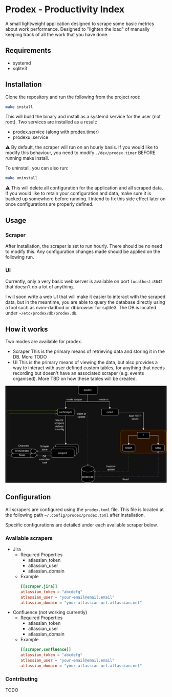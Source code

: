 # Prodex - Productivity Index

A small lightweight application designed to scrape some basic metrics about work performance.
Designed to "lighten the load" of manually keeping track of all the work that you have done.


## Requirements
- systemd
- sqlite3


## Installation
Clone the repository and run the following from the project root:
```bash
make install
```
This will build the binary and install as a systemd service for the user (not root).
Two services are installed as a result:
- prodex.service (along with prodex.timer)
- prodexui.service

:warning: By default, the scraper will run on an hourly basis. If you would like to modify this
behaviour, you need to modify `./dev/prodex.timer` BEFORE running make install.

To uninstall, you can also run:
```bash
make uninstall
```

:warning: This will delete all configuration for the application and all scraped data. If you would
like to retain your configuration and data, make sure it is backed up somewhere before running. I
intend to fix this side effect later on once configurations are properly defined.


## Usage
### Scraper
After installation, the scraper is set to run hourly. There should be no need to modify this.
Any configuration changes made should be applied on the following run.

### UI
Currently, only a very basic web server is available on port `localhost:8642` that doesn't do a lot
of anything.

I will soon write a web UI that will make it easier to interact with the scraped data,
but in the meantime, you are able to query the database directly using a tool such as
nvim-dadbod or dbbrowser for sqlite3. The DB is located under `~/etc/prodex/db/prodex.db`.


## How it works
Two modes are available for prodex.
- Scraper
    This is the primary means of retrieving data and storing it in the DB.
    More TODO
- UI
    This is the primary means of viewing the data, but also provides a way to interact
    with user defined custom tables, for anything that needs recording but doesn't have
    an associated scraper (e.g. events organised).
    More TBD on how these tables will be created.

![architecture diagram](./images/prodex.png)


## Configuration
All scrapers are configured using the `prodex.toml` file. This file is located at the following
path `~/.config/prodex/prodex.toml` after installation.

Specific configurations are detailed under each available scraper below.


### Available scrapers
- Jira
    - Required Properties
        - atlassian_token
        - atlassian_user
        - atlassian_domain
    - Example
        ```toml
        [[scraper.jira]]
        atlassian_token = "abcdefg"
        atlassian_user = "your-email@email.email"
        atlassian_domain = "your-atlassian-url.atlassian.net"
        ```
- Confluence (not working currently)
    - Required Properties
        - atlassian_token
        - atlassian_user
        - atlassian_domain
    - Example
        ```toml
        [[scraper.confluence]]
        atlassian_token = "abcdefg"
        atlassian_user = "your-email@email.email"
        atlassian_domain = "your-atlassian-url.atlassian.net"
        ```

### Contributing
TODO
